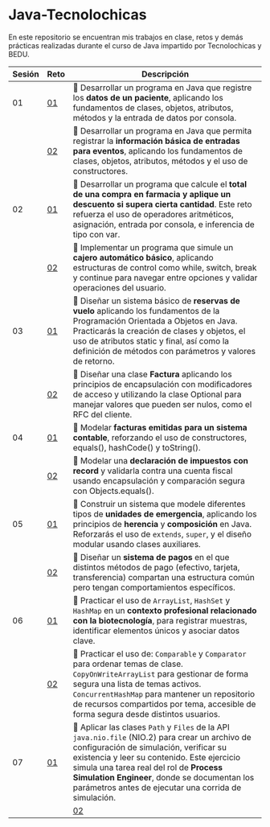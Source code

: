 # Java-Tecnolochicas
En este repositorio se encuentran mis trabajos en clase, retos y demás prácticas realizadas durante el curso de Java impartido por Tecnolochicas y BEDU.

| Sesión | Reto | Descripción |
|--------|----|-------------|
|01|[01](S1_Reto1)|💪 Desarrollar un programa en Java que registre los **datos de un paciente**, aplicando los fundamentos de clases, objetos, atributos, métodos y la entrada de datos por consola.|
||[02](S1_Reto2)|💪 Desarrollar un programa en Java que permita registrar la **información básica de entradas para eventos**, aplicando los fundamentos de clases, objetos, atributos, métodos y el uso de constructores.|
|02|[01](S2_Reto1)|💪 Desarrollar un programa que calcule el **total de una compra en farmacia y aplique un descuento si supera cierta cantidad**. Este reto refuerza el uso de operadores aritméticos, asignación, entrada por consola, e inferencia de tipo con var.|
||[02](S2_Reto2)|💪 Implementar un programa que simule un **cajero automático básico**, aplicando estructuras de control como while, switch, break y continue para navegar entre opciones y validar operaciones del usuario.|
|03|[01](Sesión%203/S3_Reto1)|💪 Diseñar un sistema básico de **reservas de vuelo** aplicando los fundamentos de la Programación Orientada a Objetos en Java. Practicarás la creación de clases y objetos, el uso de atributos static y final, así como la definición de métodos con parámetros y valores de retorno.|
||[02](Sesión%203/S3_Reto%202)|💪 Diseñar una clase **Factura** aplicando los principios de encapsulación con modificadores de acceso y utilizando la clase Optional para manejar valores que pueden ser nulos, como el RFC del cliente.|
|04|[01](Sesión%204/S4_Reto1)|💪 Modelar **facturas emitidas para un sistema contable**, reforzando el uso de constructores, equals(), hashCode() y toString().|
||[02](Sesión%204/S4_Reto2)|💪 Modelar una **declaración de impuestos con record** y validarla contra una cuenta fiscal usando encapsulación y comparación segura con Objects.equals().|
|05|[01](Sesión%205/S5_Reto1)|💪 Construir un sistema que modele diferentes tipos de **unidades de emergencia**, aplicando los principios de **herencia** y **composición** en Java. Reforzarás el uso de `extends`, `super`, y el diseño modular usando clases auxiliares.|
||[02](Sesión%205/S5_Reto2)|💪 Diseñar un **sistema de pagos** en el que distintos métodos de pago (efectivo, tarjeta, transferencia) compartan una estructura común pero tengan comportamientos específicos.|
|06|[01](Sesión%206/S6_Reto1)|💪 Practicar el uso de `ArrayList`, `HashSet` y `HashMap` en un **contexto profesional relacionado con la biotecnología**, para registrar muestras, identificar elementos únicos y asociar datos clave.| 
||[02](Sesión%206/S6_Reto2)|💪 Practicar el uso de: `Comparable` y `Comparator` para ordenar temas de clase. `CopyOnWriteArrayList` para gestionar de forma segura una lista de temas activos. `ConcurrentHashMap` para mantener un repositorio de recursos compartidos por tema, accesible de forma segura desde distintos usuarios.|
|07|[01](Sesión%207/S7_Reto1)|💪 Aplicar las clases `Path` y `Files` de la API `java.nio.file` (NIO.2) para crear un archivo de configuración de simulación, verificar su existencia y leer su contenido. Este ejercicio simula una tarea real del rol de **Process Simulation Engineer**, donde se documentan los parámetros antes de ejecutar una corrida de simulación.|
|||[02](Sesión%207/S7_Reto2)|💪 Aplicar el uso de `BufferedReader`, `try-with-resources` y manejo de excepciones para analizar grandes archivos de logs generados por pruebas automatizadas. Este reto simula una tarea del rol de **Automated Testing Engineer (QA)**, enfocada en el procesamiento eficiente de información y la trazabilidad de errores.|
